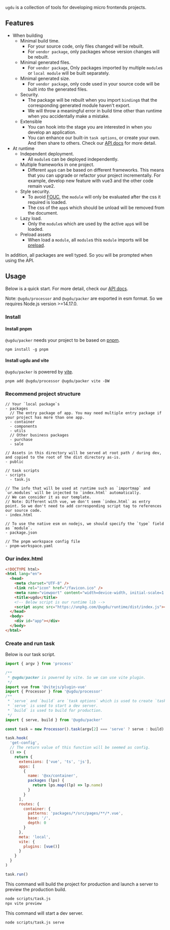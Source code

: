 `ugdu` is a collection of tools for developing micro frontends projects.

## Features

- When building
  - Minimal build time.
    - For your source code, only files changed will be rebuilt.
    - For `vendor package`, only packages whose version changes will be rebuilt.
  - Minimal generated files.
    - For `vendor package`, Only packages imported by multiple `module`s or `local module` will be built separately.
  - Minimal generated size.
    - For `vendor package`, only code used in your source code will be built into the generated files.
  - Security.
    - The package will be rebuilt when you import `binding`s that the corresponding generated module haven't export.
    - We will throw a meaningful error in build time other than runtime when you accidentally make a mistake.
  - Extensible
    - You can hook into the stage you are interested in when you develop an application.
    - You can enhance our built-in `task options`, or create your own. And then share to others. Check our [API docs](https://github.com/xxgjzftd/ugdu/blob/main/docs/index.md) for more detail.
- At runtime
  - Independent deployment.
    - All `module`s can be deployed independently.
  - Multiple frameworks in one project.
    - Different `app`s can be based on different frameworks. This means that you can upgrade or refactor your project incrementally. For example, develop new feature with vue3 and the other code remain vue2.
  - Style security.
    - To avoid [FOUC](https://en.wikipedia.org/wiki/Flash_of_unstyled_content), the `module` will only be evaluated after the css it required is loaded.
    - The css of the `app`s which should be unload will be removed from the document.
  - Lazy load.
    - Only the `module`s which are used by the active `app`s will be loaded.
  - Preload assets
    - When load a `module`, all `module`s this `module` imports will be [preload](https://developer.mozilla.org/en-US/docs/Web/HTML/Link_types/preload).

In addition, all packages are well typed. So you will be prompted when using the API.

## Usage

Below is a quick start. For more detail, check our [API docs](https://github.com/xxgjzftd/ugdu/blob/main/docs/index.md).

Note: `@ugdu/processor` and `@ugdu/packer` are exported in esm format. So we requires Node.js version >=14.17.0.

### Install

#### Install pnpm

`@ugdu/packer` needs your project to be based on [pnpm](https://pnpm.io/).

```
npm install -g pnpm
```

#### Install ugdu and vite

`@ugdu/packer` is powered by [vite](https://vitejs.dev/).

```
pnpm add @ugdu/processor @ugdu/packer vite -DW
```

### Recommend project structure

```
// Your `local package`s
- packages
  // The entry package of app. You may need multiple entry package if your project has more than one app.
  - container
  - components
  - utils
  // Other business packages
  - purchase
  - sale

// Assets in this directory will be served at root path / during dev, and copied to the root of the dist directory as-is.
- public

// task scripts
- scripts
  - task.js

// The info that will be used at runtime such as `importmap` and `ur.modules` will be injected to `index.html` automatically.
// We can consider it as our template.
// Note: Different with vue, we don't seem `index.html` as entry point. So we don't need to add corresponding script tag to references our source code.
- index.html

// To use the native esm on nodejs, we should specify the `type` field as `module`.
- package.json

// The pnpm workspace config file
- pnpm-workspace.yaml
```

### Our index.html

```html
<!DOCTYPE html>
<html lang="en">
  <head>
    <meta charset="UTF-8" />
    <link rel="icon" href="/favicon.ico" />
    <meta name="viewport" content="width=device-width, initial-scale=1.0" />
    <title>ugdu</title>
    <!-- Below script is our runtime lib -->
    <script async src="https://unpkg.com/@ugdu/runtime/dist/index.js"></script>
  </head>
  <body>
    <div id="app"></div>
  </body>
</html>
```

### Create and run task

Below is our task script.

```js
import { argv } from 'process'

/**
 * @ugdu/packer is powered by vite. So we can use vite plugin.
 */
import vue from '@vitejs/plugin-vue'
import { Processor } from '@ugdu/processor'
/**
 * `serve` and `build` are `task options` which is used to create `task`.
 * `serve` is used to start a dev server.
 * `build` is used to build for production.
 */
import { serve, build } from '@ugdu/packer'

const task = new Processor().task(argv[2] === 'serve' ? serve : build)

task.hook(
  'get-config',
  // The return value of this function will be seemed as config.
  () => {
    return {
      extensions: ['vue', 'ts', 'js'],
      apps: [
        {
          name: '@xx/container',
          packages (lps) {
            return lps.map((lp) => lp.name)
          }
        }
      ],
      routes: {
        container: {
          patterns: 'packages/*/src/pages/**/*.vue',
          base: '/',
          depth: 0
        }
      },
      meta: 'local',
      vite: {
        plugins: [vue()]
      }
    }
  }
)

task.run()
```

This command will build the project for production and launch a server to preview the production build.

```bash
node scripts/task.js
npx vite preview
```

This command will start a dev server.

```bash
node scripts/task.js serve
```
